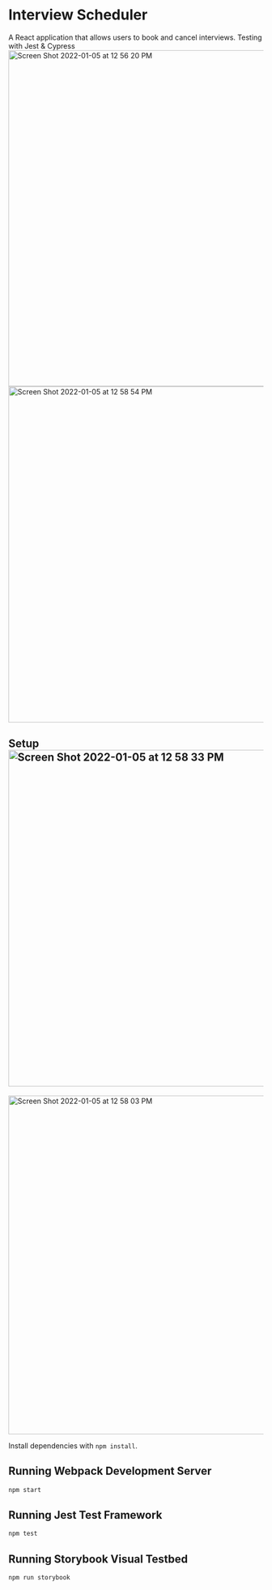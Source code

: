 # Interview Scheduler
A React application that allows users to book and cancel interviews. Testing with Jest & Cypress
<img width="664" alt="Screen Shot 2022-01-05 at 12 56 20 PM" src="https://user-images.githubusercontent.com/89239611/148266108-ec189563-7837-456f-807b-1b8825905207.png">
<img width="664" alt="Screen Shot 2022-01-05 at 12 58 54 PM" src="https://user-images.githubusercontent.com/89239611/148266155-344aa672-b357-4c0f-9b57-535a2f2b9675.png">

## Setup<img width="665" alt="Screen Shot 2022-01-05 at 12 58 33 PM" src="https://user-images.githubusercontent.com/89239611/148266162-68e5601f-8c29-4141-a37f-7dbdfcb9bf2d.png">
<img width="669" alt="Screen Shot 2022-01-05 at 12 58 03 PM" src="https://user-images.githubusercontent.com/89239611/148266170-e264d287-4dd7-457a-b904-8b89522543ed.png">


Install dependencies with `npm install`.

## Running Webpack Development Server

```sh
npm start
```

## Running Jest Test Framework

```sh
npm test
```

## Running Storybook Visual Testbed

```sh
npm run storybook
```
